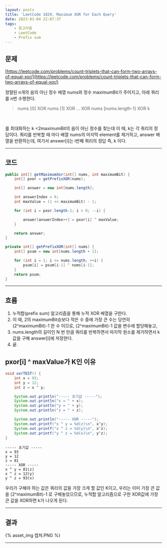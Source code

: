 ```yaml
---
layout: posts
title: 'LeetCode 1829. Maximum XOR for Each Query'
date: 2023-01-04 22:07:37
tags:
    - 알고리즘
    - LeetCode
    - Prefix sum
---
```

## 문제

[https://leetcode.com/problems/count-triplets-that-can-form-two-arrays-of-equal-xor/](https://leetcode.com/problems/count-triplets-that-can-form-two-arrays-of-equal-xor/)

 정렬된 n개의 음의 아닌 정수 배열 nums와 정수 maximumBit가 주어지고, 아래 쿼리를 n번 수행한다.
 
 > nums [0] XOR nums [1] XOR ... XOR nums [nums.length-1] XOR k

<br />

 를 최대화하는 k <2maximumBit의 음이 아닌 정수를 찾는데 이 때,  k는 각 쿼리의 정답이다.
  쿼리를 반복할 때 마다 배열 nums의 마지막 element를 제거하고, answer 배열을 반환하는데, 여기서 answer[i]는 i번째 쿼리의 정답 즉, k 이다.

* * *

## 코드

```java
public int[] getMaximumXor(int[] nums, int maximumBit) {
    int[] pxor = getPrefixXOR(nums);

    int[] answer = new int[nums.length];

    int answerIndex = 0;
    int maxValue = (1 << maximumBit) - 1;

    for (int i = pxor.length-1; i > 0; --i) {

        answer[answerIndex++] = pxor[i] ^ maxValue;
    }

    return answer;
}

private int[] getPrefixXOR(int[] nums) {
    int[] psum = new int[nums.length + 1];

    for (int i = 1; i <= nums.length; ++i) {
        psum[i] = psum[i-1] ^ nums[i-1];
    }
    return psum;
}
```

* * *

## 흐름

1. 누적합(prefix sum) 알고리즘을 통해 누적 XOR 배열을 구한다.
2. 이 때, 2의 maximumBit승보다 작은 수 중에 가장 큰 수는 당연히 (2^maximumBit)-1 한 수 이므로, (2^maximumBit)-1 값을 변수에 할당해놓고,
3. nums.length의 길이인 N 번 만큼 쿼리를 반복하면서 마지막 원소를 제거하면서 k 값을 구해 answer[i]에 저장한다.
4. 끝.

## pxor[i] ^ maxValue가 K인 이유

```java
void xorTEST() {
    int x = 93;
    int y = 12;
    int z = x ^ y;

    System.out.println("----- 초기값 -----");
    System.out.println("x = " + x);
    System.out.println("y = " + y);
    System.out.println("z = " + z);

    System.out.println("----- XOR -----");
    System.out.printf("x ^ y = %d(z)\n", x^y);
    System.out.printf("x ^ z = %d(y)\n", x^z);
    System.out.printf("y ^ z = %d(x)\n", y^z);
}
```

```text
----- 초기값 -----
x = 93
y = 12
z = 81
----- XOR -----
x ^ y = 81(z)
x ^ z = 12(y)
y ^ z = 93(x)
```

 우리가 구해야 하는 값은 쿼리의 값을 가장 크게 할 값인 K이고, 우리는 이미 가장 큰 값을 (2^maximumBit)-1 로 구해놓았으므로,
누적합 알고리즘으로 구한 XOR값에 가장 큰 값을 XOR하면 k가 나오게 된다.


* * *

## 결과

{% asset_img 캡처.PNG %}
* * *